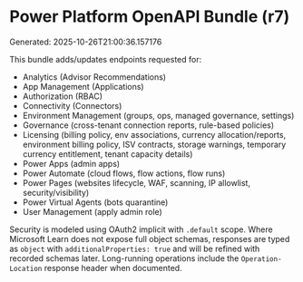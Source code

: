 # Power Platform OpenAPI Bundle (r7)
Generated: 2025-10-26T21:00:36.157176

This bundle adds/updates endpoints requested for:
- Analytics (Advisor Recommendations)
- App Management (Applications)
- Authorization (RBAC)
- Connectivity (Connectors)
- Environment Management (groups, ops, managed governance, settings)
- Governance (cross-tenant connection reports, rule-based policies)
- Licensing (billing policy, env associations, currency allocation/reports, environment billing policy, ISV contracts, storage warnings, temporary currency entitlement, tenant capacity details)
- Power Apps (admin apps)
- Power Automate (cloud flows, flow actions, flow runs)
- Power Pages (websites lifecycle, WAF, scanning, IP allowlist, security/visibility)
- Power Virtual Agents (bots quarantine)
- User Management (apply admin role)

Security is modeled using OAuth2 implicit with `.default` scope.
Where Microsoft Learn does not expose full object schemas, responses are typed as `object` with `additionalProperties: true` and will be refined with recorded schemas later.
Long-running operations include the `Operation-Location` response header when documented.
